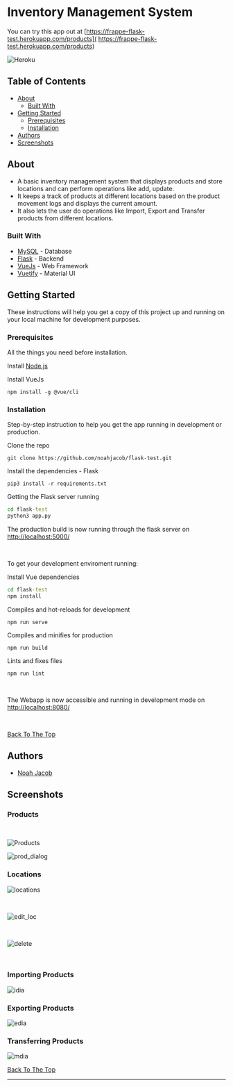 # Inventory Management System
You can try this app out at [https://frappe-flask-test.herokuapp.com/products](
https://frappe-flask-test.herokuapp.com/products)

![Heroku](https://pyheroku-badge.herokuapp.com/?app=frappe-flask-test&style=flat)


## Table of Contents
* [About](#about)
  * [Built With](#built-with)
* [Getting Started](#getting-started)
  * [Prerequisites](#prerequisites)
  * [Installation](#installation)
* [Authors](#authors)
* [Screenshots](#screenshots)




## About
* A basic inventory management system that displays products and store locations and can perform operations like add, update. 
* It keeps a track of products at different locations based on the product movement logs and displays the current amount.
* It also lets the user do operations like Import, Export and Transfer products from different locations.

### Built With

- [MySQL](https://dev.mysql.com/doc/) - Database
- [Flask](https://flask.palletsprojects.com/en/1.1.x/) - Backend 
- [VueJs](https://vuejs.org/v2/guide/) - Web Framework
- [Vuetify](https://vuetifyjs.com/en/getting-started/installation/) - Material UI 




## Getting Started
These instructions will help you get a copy of this project up and running on your local machine for development purposes.

### Prerequisites
All the things you need before installation.

Install [Node.js](https://docs.npmjs.com/downloading-and-installing-node-js-and-npm) 

Install VueJs
```
npm install -g @vue/cli
```

### Installation
Step-by-step instruction to help you get the app running in development or production.<br/>

Clone the repo
```
git clone https://github.com/noahjacob/flask-test.git
```
Install the dependencies - Flask
```
pip3 install -r requirements.txt
```

Getting the Flask server running
```bat
cd flask-test
python3 app.py
```
The production build is now running through the flask server on [http://localhost:5000/](http://localhost:5000/)

<br/>

To get your development enviroment running:

Install Vue dependencies

```bat
cd flask-test
npm install
```
Compiles and hot-reloads for development

```
npm run serve
```
Compiles and minifies for production

```
npm run build
```
Lints and fixes files

```
npm run lint
```

<br/>

The Webapp is now accessible and running in development mode on [http://localhost:8080/](http://localhost:8080/)

<br/>

[Back To The Top](#table-of-contents)

## Authors
- [Noah Jacob](https://github.com/noahjacob)

## Screenshots
### Products
<br/>

![Products](/screenshots/products.png)
<br/>

![prod_dialog](/screenshots/prods.png)

### Locations
![locations](/screenshots/locations.png)

<br/>

![edit_loc](/screenshots/edit_loc.png)

<br/>

![delete](/screenshots/del.png)

<br/>

### Importing Products
![idia](/screenshots/import.png)
<br/>

### Exporting Products
![edia](/screenshots/export.png)
<br/>

### Transferring Products
![mdia](/screenshots/transfer.png)

[Back To The Top](#table-of-contents)

---



